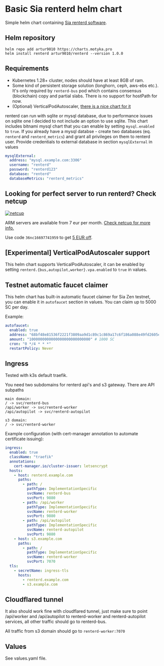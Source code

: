 # Basic Sia renterd helm chart

Simple helm chart containing [Sia renterd software](https://sia.tech/software/renterd).

## Helm repository

```
helm repo add artur9010 https://charts.motyka.pro
helm install renterd artur9010/renterd --version 1.0.0
```

## Requirements

- Kubernetes 1.28+ cluster, nodes should have at least 8GB of ram.
- Some kind of persistent storage solution (longhorn, ceph, aws-ebs etc.). It's only required by `renterd-bus` pod which contains consensus (blockchain) copy and partial slabs. There is no support for hostPath for now.
- (Optional) VerticalPodAutoscaler, [there is a nice chart for it](https://artifacthub.io/packages/helm/cowboysysop/vertical-pod-autoscaler)

renterd can run with sqlite or mysql database, due to performance issues on sqlite one I decided to not include an option to use sqlite. This chart includes bitnami mysql chart that you can enable by setting `mysql.enabled` to `true`. If you already have a mysql databse - create two databases (eq. `renterd` and `renterd_metrics`) and grant all privileges on them to renterd user. Provide credentials to external database in section `mysqlExternal` in values

```yaml
mysqlExternal:
  address: "mysql.example.com:3306"
  username: "renterd"
  password: "renterd123"
  database: "renterd"
  databaseMetrics: "renterd_metrics"
```

## Looking for perfect server to run renterd? Check netcup

[![netcup](https://i.imgur.com/2Sjxas5.png)](https://www.netcup.eu/?ref=IHREKUNDENNUMMER)

ARM servers are available from 7 eur per month. [Check netcup for more info.](https://www.netcup.eu/?ref=IHREKUNDENNUMMER)

Use code `36nc16697741959` to get [5 EUR off](https://www.netcup.eu/bestellen/gutschein_einloesen.php?gutschein=36nc16697741959&ref=IHREKUNDENNUMMER).

## [Experimental] VerticalPodAutoscaler support

This helm chart supports VerticalPodAutoscaler, it can be enabled by setting `renterd.{bus,autopilot,worker}.vpa.enabled` to `true` in values.

## Testnet automatic faucet claimer

This helm chart has built-in automatic faucet claimer for Sia Zen testnet, you can enable it in `autofaucet` section in values. You can claim up to 5000 SC per day.

Example:
```yaml
autofaucet:
  enabled: true
  address: "68bf48e81536f2221f3809aa9d1c89c1c869a17c6f186a088e49fd2605e4bfaaa24f26e4c42c"
  amount: "1000000000000000000000000000" # 1000 SC
  cron: "0 */4 * * *"
  restartPolicy: Never
```

## Ingress

Tested with k3s default traefik.

You need two subdomains for renterd api's and s3 gateway.
There are API subpaths
```
main domain:
/ -> svc/renterd-bus
/api/worker -> svc/renterd-worker
/api/autopilot -> svc/renterd-autopilot

s3 domain:
/ -> svc/renterd-worker
```

Example configuration (with cert-manager annotation to automate certificate issuing):
```yaml
ingress:
  enabled: true
  className: "traefik"
  annotations:
    cert-manager.io/cluster-issuer: letsencrypt
  hosts:
    - host: renterd.example.com
      paths:
        - path: /
          pathType: ImplementationSpecific
          svcName: renterd-bus
          svcPort: 9880
        - path: /api/worker
          pathType: ImplementationSpecific
          svcName: renterd-worker
          svcPort: 9880
        - path: /api/autopilot
          pathType: ImplementationSpecific
          svcName: renterd-autopilot
          svcPort: 9880
    - host: s3.example.com
      paths:
        - path: /
          pathType: ImplementationSpecific
          svcName: renterd-worker
          svcPort: 7070
  tls:
    - secretName: ingress-tls
      hosts:
        - renterd.example.com
        - s3.example.com
```

## Cloudflared tunnel

It also should work fine with cloudflared tunnel, just make sure to point /api/worker and /api/autopilot to renterd-worker and renterd-autopilot services, all other traffic should go to renterd-bus.

All traffic from s3 domain should go to `renterd-worker:7070`

## Values

See values.yaml file.